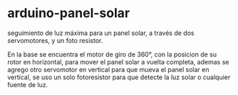 # arduino-panel-solar
seguimiento de luz máxima para un panel solar, a través de dos servomotores, y un foto resistor.

En la base se encuentra el motor de giro de 360°, con la posicion de su rotor en horizontal, para mover el panel solar a vuelta completa, ademas se agrego otro servomotor en vertical para que mueva el panel solar en vertical, se uso un solo fotoresistor para que detecte la luz solar o cualquier fuente de luz.
